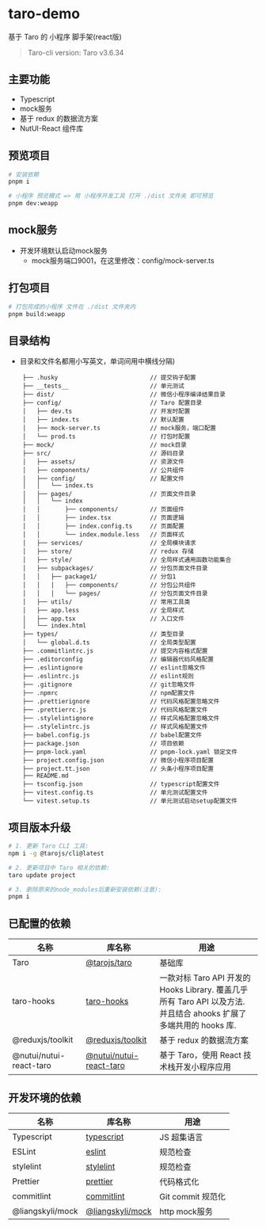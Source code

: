 # taro-demo

基于 Taro 的 小程序 脚手架(react版)

> Taro-cli version: Taro v3.6.34

## 主要功能

- Typescript
- mock服务
- 基于 redux 的数据流方案
- NutUI-React 组件库

## 预览项目

```bash
# 安装依赖
pnpm i

# 小程序 预览模式 => 用 小程序开发工具 打开 ./dist 文件夹 即可预览
pnpm dev:weapp
```

## mock服务
- 开发环境默认启动mock服务
  - mock服务端口9001，在这里修改：config/mock-server.ts

## 打包项目

```bash
# 打包完成的小程序 文件在 ./dist 文件夹内
pnpm build:weapp
```

## 目录结构

- 目录和文件名都用小写英文，单词间用中横线分隔)

```
    ├── .husky                          // 提交钩子配置
    ├── __tests__                       // 单元测试
    ├── dist/                           // 微信小程序编译结果目录
    ├── config/                         // Taro 配置目录
    │   ├── dev.ts                      // 开发时配置
    │   ├── index.ts                    // 默认配置
    │   ├── mock-server.ts              // mock服务，端口配置
    │   └── prod.ts                     // 打包时配置
    ├── mock/                           // mock目录
    ├── src/                            // 源码目录
    │   ├── assets/                     // 资源文件
    │   ├── components/                 // 公共组件
    │   ├── config/                     // 配置文件
    │   │   └── index.ts
    │   ├── pages/                      // 页面文件目录
    │   │   └── index
    │   │       ├── components/         // 页面组件
    │   │       ├── index.tsx           // 页面逻辑
    │   │       ├── index.config.ts     // 页面配置
    │   │       └── index.module.less   // 页面样式
    │   ├── services/                   // 全局模块请求
    │   ├── store/                      // redux 存储
    │   ├── style/                      // 全局样式通用函数功能集合
    │   ├── subpackages/                // 分包页面文件目录  
    │   │   ├── package1/               // 分包1
    │   │   │   ├── components/         // 分包公共组件   
    │   │   │   └── pages/              // 分包页面文件目录  
    │   ├── utils/                      // 常用工具类
    │   ├── app.less                    // 全局样式
    │   ├── app.tsx                     // 入口文件
    │   └── index.html    
    ├── types/                          // 类型目录
    │   └── global.d.ts                 // 全局类型配置    
    ├── .commitlintrc.js                // 提交内容格式配置
    ├── .editorconfig                   // 编辑器代码风格配置
    ├── .eslintignore                   // eslint忽略文件
    ├── .eslintrc.js                    // eslint规则
    ├── .gitignore                      // git忽略文件
    ├── .npmrc                          // npm配置文件
    ├── .prettierignore                 // 代码风格配置忽略文件
    ├── .prettierrc.js                  // 代码风格配置文件
    ├── .stylelintignore                // 样式风格配置忽略文件
    ├── .stylelintrc.js                 // 样式风格配置文件
    ├── babel.config.js                 // babel配置文件
    ├── package.json                    // 项目依赖
    ├── pnpm-lock.yaml                  // pnpm-lock.yaml 锁定文件 
    ├── project.config.json             // 微信小程序项目配置
    ├── project.tt.json                 // 头条小程序项目配置
    ├── README.md
    ├── tsconfig.json                   // typescript配置文件
    ├── vitest.config.ts                // 单元测试配置文件
    └── vitest.setup.ts                 // 单元测试启动setup配置文件
```

## 项目版本升级

```bash
# 1. 更新 Taro CLI 工具:
npm i -g @tarojs/cli@latest

# 2. 更新项目中 Taro 相关的依赖:
taro update project

# 3. 删除原来的node_modules后重新安装依赖(注意):
pnpm i
```

## 已配置的依赖

| 名称                      | 库名称                                                                                     | 用途                                                                                   |
|-------------------------|-----------------------------------------------------------------------------------------|--------------------------------------------------------------------------------------|
| Taro                    | [@tarojs/taro](https://taro-docs.jd.com/docs/)                                          | 基础库                                                                                  |
| taro-hooks              | [taro-hooks](https://next-taro-hooks.pages.dev/site/)                                   | 一款对标 Taro API 开发的 Hooks Library. 覆盖几乎所有 Taro API 以及方法. 并且结合 ahooks 扩展了多端共用的 hooks 库. |
| @reduxjs/toolkit        | [@reduxjs/toolkit](https://redux-toolkit.js.org/)                                       | 基于 redux 的数据流方案                                                                      |
| @nutui/nutui-react-taro | [@nutui/nutui-react-taro](https://nutui.jd.com/taro/react/2x/#/zh-CN/guide/intro-react) | 基于 Taro，使用 React 技术栈开发小程序应用                                                          |


## 开发环境的依赖

| 名称               | 库名称                                                                | 用途             |
|------------------|--------------------------------------------------------------------|----------------|
| Typescript       | [typescript](https://www.typescriptlang.org/docs)                  | JS 超集语言        |
| ESLint           | [eslint](https://eslint.org/docs/user-guide/getting-started)       | 规范检查           |
| stylelint        | [stylelint](https://stylelint.io/)                                 | 规范检查           |
| Prettier         | [prettier](https://prettier.io/docs/en/index.html)                 | 代码格式化          |
| commitlint       | [commitlint](https://github.com/conventional-changelog/commitlint) | Git commit 规范化 |
| @liangskyli/mock | [@liangskyli/mock](https://github.com/liangskyli/mock)             | http mock服务    |
